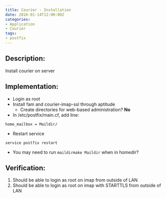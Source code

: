 ```yaml
---
title: Courier - Installation
date: 2016-01-14T12:00:00Z
categories:
- Application
- Courier
tags:
- postfix
---
```

## Description:
Install courier on server

## Implementation:
- Login as root
- Install fam and courier-imap-ssl through aptitude
    - Create directories for web-based administration? **No**
- In /etc/postfix/main.cf, add line:

~~~
home_mailbox = Maildir/
~~~

- Restart service

~~~
service postfix restart
~~~

- You may need to run `maildirmake Maildir` when in homedir?

## Verification:
1. Should be able to login as root on imap from outside of LAN
2. Should be able to login as root on imap with STARTTLS from outside of LAN

